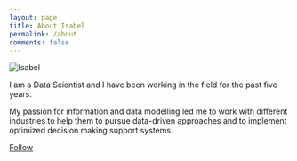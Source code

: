 ```yaml
---
layout: page
title: About Isabel
permalink: /about
comments: false
---
```


<div class="container">
	<div class="row">
    <div class="col-md-2 col-xs-12">
    <img class="author-thumb" src="https://media-exp1.licdn.com/dms/image/C4D03AQHQOC636bDn2Q/profile-displayphoto-shrink_200_200/0/1590134541720?e=1616025600&v=beta&t=eLk2nGHEIAOpMdwEFH7hs_XsbCjKbm51qwfy_OmOCV4" alt="Isabel">
    </div>
		<div class="col-md-10 col-xs-12">
      <span class="author-description">
        <p>I am a Data Scientist and I have been working in the field for the past five years.</p>
        <p> My passion for information and data modelling led me to work with different industries to help them to pursue data-driven approaches and to implement optimized decision making support systems. </p>
        <a target="_blank" href="https://twitter.com/isaport" class="btn follow">Follow</a>
    </div>
	</div>
</div>
